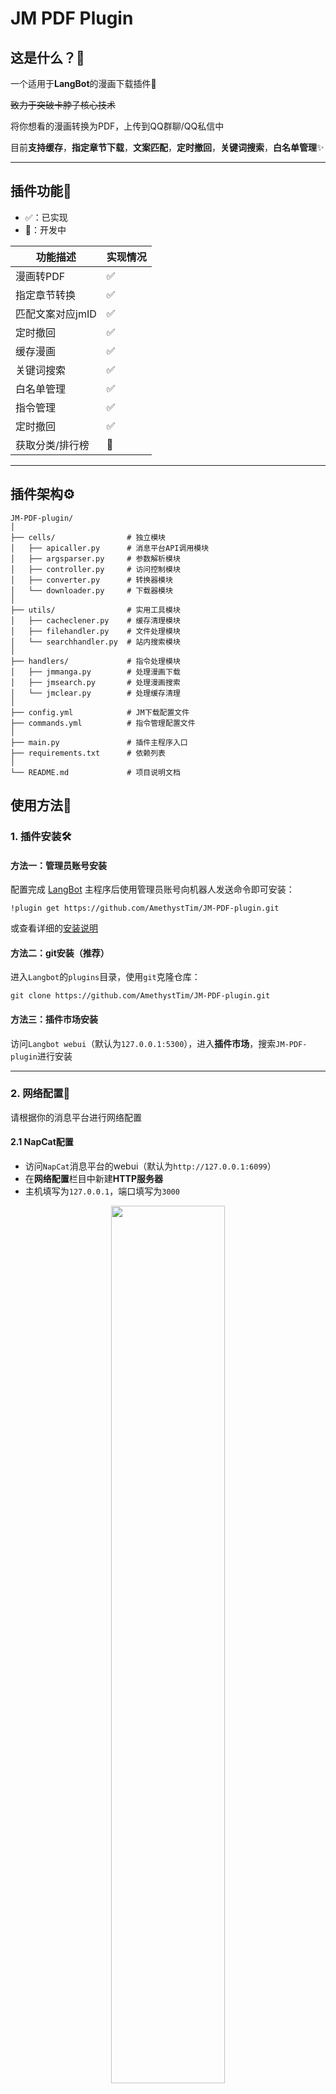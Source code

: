 # JM PDF Plugin

## 这是什么？🤔

一个适用于**LangBot**的漫画下载插件🧩

~~致力于突破卡脖子核心技术~~

将你想看的漫画转换为PDF，上传到QQ群聊/QQ私信中

目前**支持缓存**，**指定章节下载**，**文案匹配**，**定时撤回**，**关键词搜索**，**白名单管理**✨

<hr>

## 插件功能🎨

- ✅：已实现
- 🚧：开发中

|功能描述|实现情况|
|-|-|
|漫画转PDF|✅|
|指定章节转换|✅|
|匹配文案对应jmID|✅|
|定时撤回|✅|
|缓存漫画|✅|
|关键词搜索|✅|
|白名单管理|✅|
|指令管理|✅|
|定时撤回|✅|
|获取分类/排行榜|🚧|

---

## 插件架构⚙️

```
JM-PDF-plugin/
│
├── cells/                # 独立模块
│   ├── apicaller.py      # 消息平台API调用模块
│   ├── argsparser.py     # 参数解析模块
│   ├── controller.py     # 访问控制模块
│   ├── converter.py      # 转换器模块
│   └── downloader.py     # 下载器模块
│
├── utils/                # 实用工具模块
│   ├── cacheclener.py    # 缓存清理模块
│   ├── filehandler.py    # 文件处理模块
│   └── searchhandler.py  # 站内搜索模块
│
├── handlers/             # 指令处理模块
│   ├── jmmanga.py        # 处理漫画下载
│   ├── jmsearch.py       # 处理漫画搜索
│   └── jmclear.py        # 处理缓存清理
│
├── config.yml            # JM下载配置文件
├── commands.yml          # 指令管理配置文件
│
├── main.py               # 插件主程序入口
├── requirements.txt      # 依赖列表
│
└── README.md             # 项目说明文档
```

## 使用方法🧭

### 1. 插件安装🛠️

#### 方法一：管理员账号安装

配置完成 [LangBot](https://github.com/RockChinQ/LangBot) 主程序后使用管理员账号向机器人发送命令即可安装：

```
!plugin get https://github.com/AmethystTim/JM-PDF-plugin.git
```
或查看详细的[安装说明](https://docs.langbot.app/insight/guide)

#### 方法二：git安装（推荐）

进入`Langbot`的`plugins`目录，使用`git`克隆仓库：

```
git clone https://github.com/AmethystTim/JM-PDF-plugin.git
```

#### 方法三：插件市场安装

访问`Langbot webui`（默认为`127.0.0.1:5300`），进入**插件市场**，搜索`JM-PDF-plugin`进行安装

---

### 2. 网络配置🔗

请根据你的消息平台进行网络配置

#### 2.1 NapCat配置

- 访问`NapCat`消息平台的webui（默认为`http://127.0.0.1:6099`）
- 在**网络配置**栏目中新建**HTTP服务器**
- 主机填写为`127.0.0.1`，端口填写为`3000`

<div align="center">

<img src="./images/napcat_1.png" width="60%">

</div>

#### 2.2 Lagrange配置

- 在`appsettings.json`中修改`Implementations`部分
- 新增`"Type": "HTTP"`一项，具体配置参考如下：

```json
"Implementations": [
    {
        "Type": "ReverseWebSocket",
        "Host": "127.0.0.1",
        "Port": 2280,
        "Suffix": "/ws",
        "ReconnectInterval": 5000,
        "HeartBeatInterval": 5000,
        "AccessToken": ""
    },
    {
        "Type": "Http",
        "Host": "127.0.0.1",
        "Port": 3000,
        "AccessToken": ""
    }
]
```

#### 2.3 LLOneBot配置

- 在注入版QQ中打开设置，进入LLOneBot栏目，进行网络配置
- 启用HTTP服务，并将HTTP服务监听端口设置为`3000`

<div align="center">

<img src="./images/llonebot_1.png" width="80%">

</div>

**注意**❗

网络配置完成后可以使用`curl 127.0.0.1:3000`测试是否连通，出现

```
StatusCode        : 200
StatusDescription : OK
Content           : xxx is running/xxx 已启动
```

则说明网络配置成功

若发生端口冲突，请将网络配置的端口修改为其他值，比如`3001`

同时将`main.py`文件

```
self.msg_platform = MsgPlatform(port=3000)
```

一行的端口`3000`修改为新端口值

---

### 3. 偏好配置🔧

#### 3.1 下载配置 config.yml

- `dir_rule`部分：修改`base_dir`为你想存储漫画的目录，若使用Docker部署LangBot，请参考注释说明
- `client`部分：若均无法访问可尝试用“**#**”注释掉`client`所有部分，使用默认配置的域名列表
- `download`部分：一般情况下可忽略
- `plugins`部分：大部分漫画都可以在**无登录状态下**访问/下载，但是有些漫画需要登录才可以查看，若有需要可以配置你的账号信息

```yaml
# Github Actions 下载脚本配置
version: '2.0'

################################################
# 特别注意：                            
# 如果你是使用Docker部署LangBot的用户，请按照以下步骤修改配置文件：
#
# 将dir_rule中的base_dir一项修改为LangBot容器内的可达路径
#
# 根据LangBot的挂载配置，你目前可以在这两个目录下选择你想存储PDF的位置
#    - /app/data
#    - /app/plugins 
#
# 例如："/app/plugins/JM-PDF-plugin/downloads/"
################################################

dir_rule:
  base_dir: "C:\\Users\\Hello\\Desktop\\downloads" # 漫画/PDF的存储目录（注意转义字符的使用）
  rule: Bd_Aid_Pindex

# 域名配置，若均无法访问可尝试用“#”注释client所有部分，以使用默认配置的域名列表
client:
  impl: api
  domain:
    api:
      - www.cdnmhws.cc
      - www.cdnuc.vip
      - www.cdnmhwscc.vip
      - www.cdnblackmyth.club

# 下载配置，无需关注
download:
  cache: true # 如果要下载的文件在磁盘上已存在，不用再下一遍了吧？
  image:
    decode: true # JM的原图是混淆过的，要不要还原？
    suffix: .jpg # 把图片都转为.jpg格式
  threading:
    # batch_count: 章节的批量下载图片线程数
    batch_count: 45

# jmcomic包插件项配置，非必需配置
plugins:
  after_init:
    - plugin: login # 登录插件，以下载某些需要登录才能下载的漫画，需要配置登录信息
      kwargs:
        username: your_username # 用户名
        password: your_password # 密码
```

**MacOS用户注意**❗

由于MacOS版NapCat权限原因，需要将`base_dir`一项修改为`NapCat`的缓存目录：

```
/Users/<your_username>/Library/Containers/com.tencent.qq/Data/.config/QQ/NapCat/temp
```

---

#### 3.2 指令管理 commands.yml

- `whitelist`部分：若要启用群聊白名单，请将`enabled`设置为`true`，并填入需要加入白名单的群聊id
- `commands`部分：为了防止意外触发某些指令炸群，请根据你的实际需求禁用/激活指令，若要禁用某指令，请将对应值由`true`修改为`false`
- 以上配置需要**重载插件**/**重启bot**后才会生效

```yaml
# 插件指令管理

# 白名单机制，启用后仅允许白名单群聊/用户使用指令
whitelist: 
  # 是否启用白名单
  enabled: false
  # 白名单群聊/用户id
  groups: [
    114514,
  ]
  users: [
    1919810,
  ]

# 指令管理列表，若需禁用某指令，则将其对应值由true修改为false
commands: [
  # 指令：/jm [jmID] [chapter]
  "/jm [ID] [CHAPTER]": true,
  # 指令：/jm search [keyword]
  "/jm search [KEYWORD]": true,
  # 指令： 清除缓存
  "/jm clear": true,
  # 指令：文案匹配
  "[text]": false,
]
```

#### 3.3 Docker相关配置 docker.yml

针对使用`Docker`部署`Langbot`的用户的配置，若不是使用`Docker`部署LangBot的用户，请**忽略此项配置**

- `docker_cfg`部分：修改`enabled`为`true`
- `host_base_dir`部分：修改为宿主机上PDF的实际存储目录

```yaml
################################################
# 特别注意：                            
# 如果你是使用Docker部署LangBot的用户，请按照以下步骤修改配置文件：
# 修改docker_cfg配置项
# - 将enabeld设置为true
# - 将host_base_dir修改为宿主机上PDF的实际存储目录
#
# 例如: "C:\\Users\\Hello\\Desktop\\downloads"
################################################

docker_cfg: # 非Docker部署LangBot用户请无视此项
  enabled: false # 是否使用Docker部署LangBot
  host_base_dir: "C:\\Users\\Hello\\Desktop\\downloads" # 宿主机上PDF的实际存储目录（注意转义字符的使用）
```

---

## 常见问题❓

|Q|A|
|-|-|
|漫画下载失败|1. 检查网络配置，推荐添加网络代理<br>2. 检查`jmcomic`包是否为最新版本，建议`pip install -U jmcomic`后重启bot（issue [#23](https://github.com/AmethystTim/JM-PDF-plugin/issues/23)）<br>3. 在`config.yml`内`client`的`domain`一项中添加可用域名或将`client`全部注释掉以使用默认域名列表|
|与`langbot`内置AI对话冲突|issue [#4](https://github.com/AmethystTim/JM-PDF-plugin/issues/4)|
|控制台报错：无效的`apikey`|与插件无关，可能是LangBot的`provider.json`配置有误|

> 有其他问题欢迎提issue或在交流群讨论

---

## 指令🤖

|指令|说明|参数|备注|
|-|-|-|-|
|`/jm (help)`|查看帮助信息|-|可选参数：`help`|
|`/jm [jmID] [chapter]`|下载漫画指定章节|`jmID` `chapter`|`chapter`：指定章节，若不指定默认转换第一章|
|`/jm search [keyword]`|搜索漫画|`keyword`|`keyword`：搜索关键字|
|`/jm clear`|清除缓存|-|-|

---

## 演示✨

### 单章节漫画

<details>

<summary>展开查看</summary>

<div align="center">

<img src="./images/readme.png" width="65%">

</div>

</details>

### 多章节漫画

<details>

<summary>展开查看</summary>

<div align="center">

<img src="./images/readme_multichap1.png" width="65%">

</div>

<div align="center">

<img src="./images/readme_multichap2.png" width="65%">

</div>

</details>

### 文案匹配

<details>

<summary>展开查看</summary>

<div align="center">

<img src="./images/readme_match.png" width="65%">

</div>

</details>

### 搜索漫画

<details>

<summary>展开查看</summary>

<div align="center">

<img src="./images/readme_search.png" width="55%">

<img src="./images/readme_searchres.png" width="65%">

</div>

</details>

---

## 致谢🤝

- **用于爬取JM的Python API封装**：[JMComic-Crawler-Python](https://github.com/hect0x7/JMComic-Crawler-Python) by [hect0x7](https://github.com/hect0x7)
- **图像转PDF**：[image2pdf](https://github.com/salikx/image2pdf) by [salikx](https://github.com/salikx)

